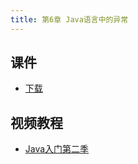 ```yaml
---
title: 第6章 Java语言中的异常
---
```


## 课件

- [下载](chap06.ppt)

## 视频教程

- [Java入门第二季](http://www.imooc.com/learn/124)

